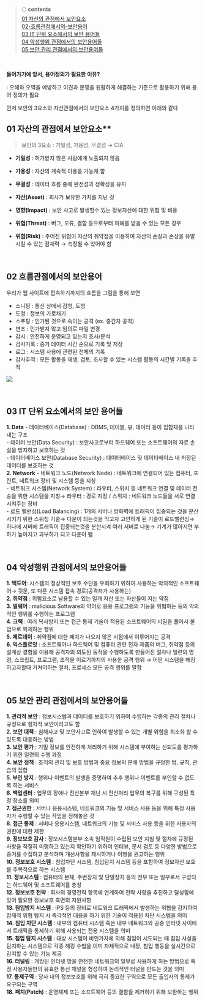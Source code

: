 > 🌕 **contents** <br>
[01 자산의 관점에서 보안요소](#01-자산의-관점에서-보안요소) <br>
[02-흐름관점에서의-보안용어](#02-흐름관점에서의-보안용어) <br>
[03 IT 단위 요소에서의 보안 용어들](#03-IT-단위-요소에서의-보안-용어들) <br>
[04 악성행위 관점에서의 보안용어들](#04-악성행위-관점에서의-보안용어들) <br>
[05 보안 관리 관점에서의 보안용어들](#05-보안-관리-관점에서의-보안용어들) <br>

<br>

**들어가기에 앞서, 용어정의가 필요한 이유?**

: 오해와 오역을 예방하고 이견과 분쟁을 원활하게 해결하는 기준으로 활용하기 위해 용어 정의가 필요

먼저 보안의 3요소와 자산관점에서의 보안요소 4가지를 정의하면 아래와 같다

## 01 자산의 관점에서 보안요소**

> 보안의 3요소 : 기밀성, 가용성, 무결성 → CIA

- **기밀성** : 허가받지 않은 사람에게 노출되지 않음 <br>
- **가용성** : 자산의 계속적 이용을 가능케 함 <br>
- **무결성** : 데이터 흐름 중에 완전성과 정확성을 유지 <br>

- **자산(Asset)** : 회사가 보유한 가치를 지닌 것 <br>
- **영향(Impact)** : 보안 사고로 발생할수 있는 정보자산에 대한 위험 및 비용 <br>
- **위협(Threat)** : 버그, 오류, 결함 등으로부터 피해를 받을 수 있는 모든 경우 <br>
- **위험(Risk)** : 주어진 위협이 자산의 취약점을 이용하여 자산의 손실과 손상을 유발시킬 수 있는 잠재력 → 측정될 수 있어야 함 <br>

<br>

## **02 흐름관점에서의 보안용어**

우리가 웹 사이트에 접속하기까지의 흐름을 그림을 통해 보면

- 스니핑 : 통신 상에서 감청, 도청 <br>
- 도청 : 정보의 가로채기 <br>
- 스푸핑 : 인가된 것으로 속이는 공격 (ex. 중간자 공격) <br>
- 변조 : 인가받지 않고 임의로 파일 변경 <br>
- 감시 : 안전하게 운영되고 있는지 조사/분석 <br>
- 검사기록 : 증거 데이터 시간 순으로 기록 및 저장 <br>
- 로그 : 시스템 사용에 관련된 전체의 기록 <br>
- 감사추적 : 모든 활동을 재생, 검토, 조사할 수 있는 시스템 활동의 시간별 기록을 추적 <br>

![](https://velog.velcdn.com/images/hrnn00/post/33ef65d5-cd29-49ff-95e2-28e5ac5ae341/image.jpeg)

<br>

## **03 IT 단위 요소에서의 보안 용어들**

**1. Data**
    - 데이터베이스(Database) : DBMS, 테이블, 뷰, 데이터 등이 집합체를 나타내는 구조 <br>
    - 데이터 보안(Data Security) : 보안사고로부터 하드웨어 또는 소프트웨어의 자료 손실을 방지하고 보호하는 것 <br>
    - 데이터베이스 보안(Database Security) : 데이터베이스 및 데이터베이스 내 저장된 데이터를 보호하는 것 <br>
**2. Network**
    - 네트워크 노드(Network Node) : 네트워크에 연결되어 있는 컴퓨터, 프린트, 네트워크 장비 및 시스템 등을 지칭 <br>
    - 네트워크 시스템(Network System) : 라우터, 스위치 등 네트워크 연결 및 데이터 전송을 위한 시스템을 지칭→ 라우터 : 경로 지정 / 스위치 : 네트워크 노드들을 서로 연결시켜주는 장비 <br>
    - 로드 밸런싱(Load Balancing) : 1개의 서버나 방화벽에 트래픽이 집중되는 것을 분산시키기 위한 스위칭 기술→ 다운이 되는것을 막고자 고안하게 된 기술이 로드밸런싱→ 하나에 서버에 트래픽이 집중되는것을 분산시켜 여러 서버로 나눔→ 기계가 많아지면 부하가 높아지고 과부하가 되고 다운이 됌
    
<br>

## **04 악성행위 관점에서의 보안용어들**

**1. 백도어**: 시스템의 정상적인 보호 수단을 우회하기 위하여 사용하는 악의적인 소프트웨어→ 뒷문, 또 다른 시스템 접속 경로(공격자가 사용하는) <br>
**2. 취약점** : 위험요소로 남용할 수 있는 일개 자산 또는 자산들이 지는 약점 <br>
**3. 멀웨어** : malicious Software의 약어로 응용 프로그램의 기능을 위협하는 등의 악의적인 행위를 수행하는 프로그램 <br>
**4. 크랙** : 여러 복사방지 또는 접근 통제 기술이 적용된 소프트웨어의 비밀을 풀어서 불법으로 복제하는 행위 <br>
**5. 제로데이** : 취약점에 대한 패치가 나오지 않은 시점에서 이루어지는 공격 <br>
**6. 익스플로잇** : 소프트웨어나 하드웨어 및 컴퓨터 관련 전자 제품의 버그, 취약점 등의 설계상 결함을 이용해 공격자의 의도된 동작을 수행하도록 만들어진 절차나 일련의 명령, 스크립트, 프로그램, 조작을 이르기까지의 사용한 공격 행위 → 어떤 시스템을 해킹하고자할때 거쳐야하는 절차, 프로세스 모든 공격 행위를 말함

<br>

## **05 보안 관리 관점에서의 보안용어들**

**1. 관리적 보안** : 정보시스템과 데이터를 보호하기 위하여 수립하는 각종의 관리 절차나 규정으로 절차적 보안이라고도 함 <br>
**2. 보안 대책** : 침해사고 및 보안사고로 인하여 발생할 수 있는 개별 위험을 최소화 할 수 있도록 대응하는 방법 <br>
**3. 보안 평가** : 기밀 정보를 안전하게 처리하기 위해 시스템에 부여하는 신뢰도를 평가하기 위한 일련의 수행 과정 <br>
**4. 보안 정책** : 조직의 관리 및 보호 방법과 중요 정보의 분배 방법을 규정한 법, 규칙, 관습의 집합 <br>
**5. 부인 방지** : 행위나 이벤트의 발생을 증명하여 추후 행위나 이벤트를 부인할 수 없도록 하는 서비스 <br>
**6. 백업센터** : 업무의 장애나 전산본부 재난 시 전산처리 업무의 복구를 위해 구성된 특정 장소를 의미 <br>
**7. 접근권한** : 서버나 응용시스템, 네트워크의 기능 및 서비스 사용 등을 위해 특정 사용자가 수행할 수 있는 작업을 정해놓은 것 <br>
**8. 접근 통제** : 서버나 응용시스템, 네트워크의 기능 및 서비스 사용 등을 위한 사용자의 권한에 대한 제한 <br>
**9. 정보보호 감사** : 정보시스템본부 소속 임직원이 수립된 보안 지침 및 절차에 규정된 사항을 적절히 미행하고 있는지 확인하기 위하여 인터뷰, 문서 검토 등 다양한 방법으로 증거를 수집하고 분석하며 개선사항을 제시하거나 이행을 권고하는 행위 <br>
**10. 정보보호 시스템** : 침입차단 시스템, 침입탐지 시스템 등을 포함하여 정보자산 보호를 주목적으로 하는 시스템 <br>
**11. 정보시스템** : 컴퓨터의 본체, 주변장치 및 단말장치 등의 전부 또는 일부로서 구성되는 하드웨어 및 소프트웨어를 총칭 <br>
**12. 정보보호 전략** : 회사의 경영전략 항목에 연계하여 전략 사항을 추진하고 달성함에 있어 필요한 정보보호 측면의 지원사항 <br>
**13. 침입방지 시스템** : IPS 등의 장비로 네트워크 트래픽에서 발생하는 위협을 감지하여 잠재적 위협 탐지 시 즉각적인 대응을 하기 위한 기술이 적용된 차단 시스템을 의미 <br>
**14. 침입 차단 시스템** : 내부의 컴퓨터 시스템 혹은 내부 네트워크와 공중 인터넷 사이에서 트래픽을 통제하기 위해 사용되는 전용 시스템을 의미 <br>
**15. 침입 탐지 시스템** : 대상 시스템이 비인가자에 의해 침임이 시도되는 때 침입 사실을 탐지하는 시스템으로 각종 해킹 수법을 이미 자체적으로 내장, 침입 행동을 실시간으로 감지할 수 있는 기능 제공 <br>
**16. 터널링** : 개방된 인터넷 망을 안전한 네트워크의 일부로 사용하게 하는 방법으로 특정 사용자들만의 유효한 통신 채널을 형성하여 논리적인 터널을 만드는 것을 의미 <br>
**17. 통제구역** : 당사 내의 정보보호를 위해 극히 중요한 구역으로 모든 출입자의 통제가 요구되는 구역 <br>
**18. 패치(Patch)** : 운영체제 또는 소프트웨어 등의 결함을 제거하기 위해 보완하는 행위
